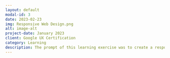```yaml
---
layout: default
modal-id: 3
date: 2023-02-23
img: Responsive Web Design.png
alt: image-alt
project-date: January 2023
client: Google UX Certification
category: Learning
description: The prompt of this learning exercise was to create a responsive web app for a food delivery app for a modern pub. I iterated through the design process, conducting user interviews & usability testing with friends and family. This part of the course introduced me to using Adobe XD for mockups and high-fidelity prototyping. Key Takeaways: Utilizing components and layouts to reduce the amount of time spent when reworking items.
---
```

